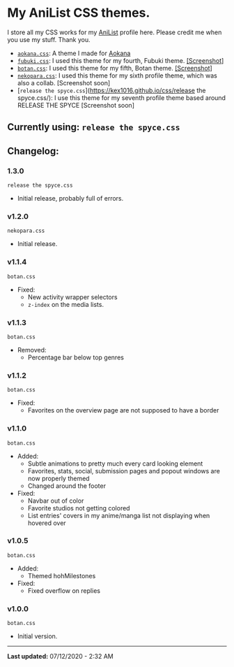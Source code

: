# My AniList CSS themes.

I store all my CSS works for my [AniList](https://anilist.co/user/Kex1016/) profile here. Please credit me when you use my stuff. Thank you.
- [`aokana.css`](https://kex1016.github.io/css/aokana.css): A theme I made for [Aokana](https://anilist.co/user/Aokana/)
- [`fubuki.css`](https://kex1016.github.io/css/fubuki.css): I used this theme for my fourth, Fubuki theme. [[Screenshot]](https://files.weebsquad.moe/HQ4OZwEo.png)
- [`botan.css`](https://kex1016.github.io/css/botan.css): I used this theme for my fifth, Botan theme. [[Screenshot]](https://files.weebsquad.moe/4dzCM4no.png)
- [`nekopara.css`](https://kex1016.github.io/css/nekopara.css): I used this theme for my sixth profile theme, which was also a collab. [Screenshot soon]
- [`release the spyce.css`](https://kex1016.github.io/css/release the spyce.css/): I use this theme for my seventh profile theme based around RELEASE THE SPYCE [Screenshot soon]

## Currently using: `release the spyce.css`

## Changelog:
### 1.3.0
`release the spyce.css`
- Initial release, probably full of errors.

### v1.2.0
`nekopara.css`
- Initial release.

### v1.1.4
`botan.css`
- Fixed:
  - New activity wrapper selectors
  - `z-index` on the media lists.

### v1.1.3
`botan.css`
- Removed:
  - Percentage bar below top genres

### v1.1.2
`botan.css`
- Fixed:
  - Favorites on the overview page are not supposed to have a border

### v1.1.0
`botan.css`
- Added:
  - Subtle animations to pretty much every card looking element
  - Favorites, stats, social, submission pages and popout windows are now properly themed
  - Changed around the footer
- Fixed:
  - Navbar out of color
  - Favorite studios not getting colored
  - List entries' covers in my anime/manga list not displaying when hovered over

### v1.0.5
`botan.css`
- Added:
  - Themed hohMilestones
- Fixed:
  - Fixed overflow on replies

### v1.0.0
`botan.css`
- Initial version.

-------

**Last updated:** 07/12/2020 - 2:32 AM
